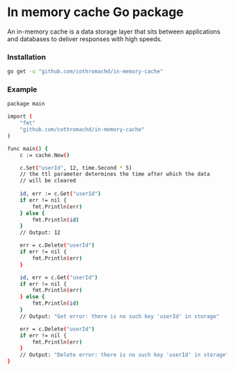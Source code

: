 # In memory cache Go package

An in-memory cache is a data storage layer that sits between applications and databases to deliver responses with high speeds. 

### Installation
```sh
go get -u "github.com/cothromachd/in-memory-cache"
```

### Example
```sh
package main

import (
	"fmt"
	"github.com/cothromachd/in-memory-cache"
)

func main() {
	c := cache.New()

	c.Set("userId", 12, time.Second * 5)
	// the ttl parameter determines the time after which the data 
	// will be cleared
	 
	id, err := c.Get("userId")
	if err != nil {
		fmt.Println(err)
	} else {
		fmt.Println(id)
	}
	// Output: 12

	err = c.Delete("userId")
	if err != nil {
		fmt.Println(err)
	}

	id, err = c.Get("userId")
	if err != nil {
		fmt.Println(err)
	} else {
		fmt.Println(id)
	}
	// Output: "Get error: there is no such key 'userId' in storage"

	err = c.Delete("userId")
	if err != nil {
		fmt.Println(err)
	}
	// Output: "Delete error: there is no such key 'userId' in storage"
}
```